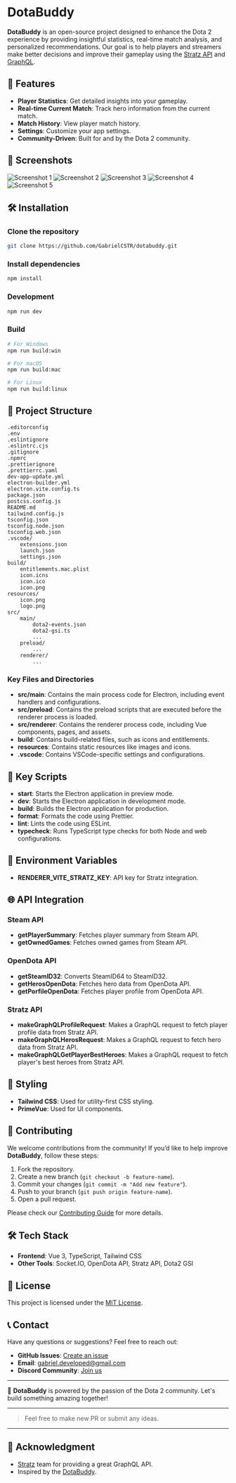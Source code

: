 # DotaBuddy

**DotaBuddy** is an open-source project designed to enhance the Dota 2 experience by providing insightful statistics, real-time match analysis, and personalized recommendations. Our goal is to help players and streamers make better decisions and improve their gameplay using the [Stratz API](https://stratz.com) and [GraphQL](https://graphql.org).

## 🚀 Features

- **Player Statistics**: Get detailed insights into your gameplay.
- **Real-time Current Match**: Track hero information from the current match.
- **Match History**: View player match history.
- **Settings**: Customize your app settings.
- **Community-Driven**: Built for and by the Dota 2 community.

## 📸 Screenshots

<img src="./screenshot/01.png" alt="Screenshot 1" />
<img src="./screenshot/02.png" alt="Screenshot 2" />
<img src="./screenshot/03.png" alt="Screenshot 3" />
<img src="./screenshot/04.png" alt="Screenshot 4" />
<img src="./screenshot/05.png" alt="Screenshot 5" />

## 🛠️ Installation

### Clone the repository

```bash
git clone https://github.com/GabrielCSTR/dotabuddy.git
```

### Install dependencies

```bash
npm install
```

### Development

```bash
npm run dev
```

### Build

```bash
# For Windows
npm run build:win

# For macOS
npm run build:mac

# For Linux
npm run build:linux
```

## 📂 Project Structure

```
.editorconfig
.env
.eslintignore
.eslintrc.cjs
.gitignore
.npmrc
.prettierignore
.prettierrc.yaml
dev-app-update.yml
electron-builder.yml
electron.vite.config.ts
package.json
postcss.config.js
README.md
tailwind.config.js
tsconfig.json
tsconfig.node.json
tsconfig.web.json
.vscode/
    extensions.json
    launch.json
    settings.json
build/
    entitlements.mac.plist
    icon.icns
    icon.ico
    icon.png
resources/
    icon.png
    logo.png
src/
    main/
        dota2-events.json
        dota2-gsi.ts
        ...
    preload/
        ...
    renderer/
        ...
```

### Key Files and Directories

- **src/main**: Contains the main process code for Electron, including event handlers and configurations.
- **src/preload**: Contains the preload scripts that are executed before the renderer process is loaded.
- **src/renderer**: Contains the renderer process code, including Vue components, pages, and assets.
- **build**: Contains build-related files, such as icons and entitlements.
- **resources**: Contains static resources like images and icons.
- **.vscode**: Contains VSCode-specific settings and configurations.

## 📜 Key Scripts

- **start**: Starts the Electron application in preview mode.
- **dev**: Starts the Electron application in development mode.
- **build**: Builds the Electron application for production.
- **format**: Formats the code using Prettier.
- **lint**: Lints the code using ESLint.
- **typecheck**: Runs TypeScript type checks for both Node and web configurations.

## 🔑 Environment Variables

- **RENDERER_VITE_STRATZ_KEY**: API key for Stratz integration.

## 🌐 API Integration

### Steam API

- **getPlayerSummary**: Fetches player summary from Steam API.
- **getOwnedGames**: Fetches owned games from Steam API.

### OpenDota API

- **getSteamID32**: Converts SteamID64 to SteamID32.
- **getHerosOpenDota**: Fetches hero data from OpenDota API.
- **getPorfileOpenDota**: Fetches player profile from OpenDota API.

### Stratz API

- **makeGraphQLProfileRequest**: Makes a GraphQL request to fetch player profile data from Stratz API.
- **makeGraphQLHerosRequest**: Makes a GraphQL request to fetch hero data from Stratz API.
- **makeGraphQLGetPlayerBestHeroes**: Makes a GraphQL request to fetch player's best heroes from Stratz API.

## 🎨 Styling

- **Tailwind CSS**: Used for utility-first CSS styling.
- **PrimeVue**: Used for UI components.

## 🤝 Contributing

We welcome contributions from the community! If you’d like to help improve **DotaBuddy**, follow these steps:

1. Fork the repository.
2. Create a new branch (`git checkout -b feature-name`).
3. Commit your changes (`git commit -m "Add new feature"`).
4. Push to your branch (`git push origin feature-name`).
5. Open a pull request.

Please check our [Contributing Guide](CONTRIBUTING.md) for more details.

## 🛠️ Tech Stack

- **Frontend**: Vue 3, TypeScript, Tailwind CSS
- **Other Tools**: Socket.IO, OpenDota API, Stratz API, Dota2 GSI

## 📄 License

This project is licensed under the [MIT License](LICENSE).

## 📞 Contact

Have any questions or suggestions? Feel free to reach out:

- **GitHub Issues**: [Create an issue](https://github.com/GabrielCSTR/dotabuddy/issues)
- **Email**: gabriel.developed@gmail.com
- **Discord Community**: [Join us](https://discord.gg/#)

---

🚀 **DotaBuddy** is powered by the passion of the Dota 2 community. Let's build something amazing together!

---

> Feel free to make new PR or submit any ideas.

---

## 🙏 Acknowledgment

- [Stratz](https://stratz.com/) team for providing a great GraphQL API.
- Inspired by the [DotaBuddy](https://github.com/waylaidwanderer/DotaBuddy).
